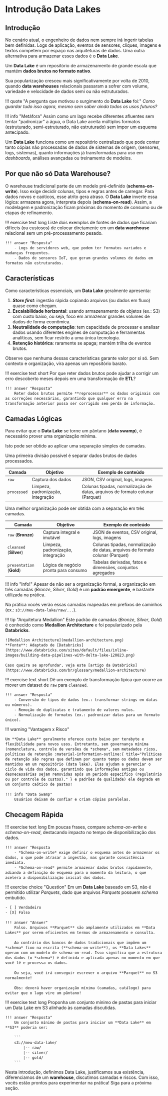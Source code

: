 # Introdução Data Lakes

## Introdução

No cenário atual, o engenheiro de dados nem sempre irá ingerir tabelas bem definidas. Logs de aplicação, eventos de sensores, cliques, imagens e textos competem por espaço nas arquiteturas de dados. Uma outra alternativa para armazenar esses dados é o **Data Lake**.

Um **Data Lake** é um repositório de armazenamento de grande escala que mantém **dados brutos no formato nativo**.

Sua popularização cresceu mais significativamente por volta de 2010, quando **data warehouses** relacionais passaram a sofrer com volume, variedade e velocidade de dados semi ou não estruturados.

!!! quote "A pergunta que motivou o surgimento do **Data Lake** foi:"
	*Como guardar tudo isso agora, mesmo sem saber ainda todos os usos futuros?*

!!! info "Metáfora"
	Assim como um lago recebe diferentes afluentes sem tentar "padronizar" a água, o Data Lake aceita múltiplos formatos (estruturado, semi-estruturado, não estruturado) sem impor um esquema antecipado.

Um **Data Lake** funciona como um repositório centralizado que pode conter tanto cópias não processadas de dados de sistemas de origem, (sensores, logs, sistemas), quanto informações já transformadas para uso em *dashboards*, análises avançadas ou treinamento de modelos.

## Por que não só Data Warehouse?

O warehouse tradicional parte de um modelo pré-definido (**schema-on-write**). Isso exige decidir colunas, tipos e regras antes de carregar. Para dados novos e caóticos, esse atrito gera atraso. O **Data Lake** inverte essa lógica: armazena agora, interpreta depois (**schema-on-read**). Assim, a modelagem e padronização ficam próximas do momento de consumo ou de etapas de refinamento.

!!! exercise text long
	Liste dois exemplos de fontes de dados que ficariam difíceis (ou custosos) de colocar diretamente em um **data warehouse** relacional sem um pré-processamento pesado.

	!!! answer "Resposta"
		- Logs de servidores web, que podem ter formatos variados e mudanças frequentes.
		- Dados de sensores IoT, que geram grandes volumes de dados em formatos não estruturados.

## Características

Como características essenciais, um **Data Lake** geralmente apresenta:

1. ***Store first***: ingestão rápida copiando arquivos (ou dados em fluxo) quase como chegam.
2. **Escalabilidade horizontal**: usando armazenamento de objetos (ex.: S3) com custo baixo, ou seja, foco em armazenar grandes volumes de dados de forma econômica.
3. **Neutralidade de computação**: tem capacidade de processar e analisar dados usando diferentes engines de computação e ferramentas analíticas, sem ficar restrito a uma única tecnologia.
4. **Retenção histórica**: raramente se apaga; mantém trilha de eventos brutos.

Observe que nenhuma dessas características garante valor por si só. Sem contexto e organização, vira apenas um repositório barato.

!!! exercise text short
	Por que reter dados brutos pode ajudar a corrigir um erro descoberto meses depois em uma transformação de **ETL**?

	!!! answer "Resposta"
		Reter dados brutos permite **reprocessar** os dados originais com as correções necessárias, garantindo que qualquer erro na transformação anterior possa ser corrigido sem perda de informação.

## Camadas Lógicas

Para evitar que o **Data Lake** se torne um pântano (**data swamp**), é necessário prover uma organização mínima.

Isto pode ser obtido ao aplicar uma separação simples de camadas.

Uma primeira divisão possível é separar dados brutos de dados processados.

| Camada | Objetivo | Exemplo de conteúdo |
| ------ | -------- | ------------------- |
| `raw`  | Captura dos dados | JSON, CSV original, logs, imagens |
| `processed` | Limpeza, padronização, integração | Colunas tipadas, normalização de datas, arquivos de formato colunar (Parquet) |

Uma melhor organização pode ser obtida com a separação em três camadas.

| Camada | Objetivo | Exemplo de conteúdo |
| ------ | -------- | ------------------- |
| `raw` (**Bronze**) | Captura integral e imutável | JSON de eventos, CSV original, logs, imagens |
| `cleansed` (**Silver**) | Limpeza, padronização, integração | Colunas tipadas, normalização de datas, arquivos de formato colunar (Parquet) |
| `presentation` (**Gold**) | Lógica de negócio pronta para consumo | Tabelas derivadas, fatos e dimensões, conjuntos agregados |

!!! info "Info!"
	Apesar de não ser a organização formal, a organização em três camadas (*Bronze*, *Silver*, *Gold*) é um **padrão emergente**, e bastante utilizada na prática.

Na prática vocês verão essas camadas mapeadas em prefixos de caminhos (ex.: `s3://meu-data-lake/raw/...`).

!!! tip "Arquitetura Medallion"
	Este padrão de camadas (*Bronze*, *Silver*, *Gold*) é conhecido como **Medallion Architecture** e foi popularizado pela **Databricks**.

	![Medallion Architecture](medallion-architecture.png)
	**Fonte**: Adaptado de [Databricks](https://www.databricks.com/sites/default/files/inline-images/building-data-pipelines-with-delta-lake-120823.png)

	Caso queira se aprofundar, veja este [artigo da Databricks](https://www.databricks.com/br/glossary/medallion-architecture)

!!! exercise text short
	Dê um exemplo de transformação típica que ocorre ao mover um dataset de `raw` para `cleansed`.

	!!! answer "Resposta"
		- Conversão de tipos de dados (ex.: transformar strings em datas ou números).
		- Remoção de duplicatas e tratamento de valores nulos.
		- Normalização de formatos (ex.: padronizar datas para um formato único).

!!! warning "Vantagem x Risco"

	Um **Data Lake** geralmente oferece custo baixo por terabyte e flexibilidade para novos usos. Entretanto, sem governança mínima (nomenclatura, controle de versões de *schema*, sem metadados ricos, políticas de retenção :material-information-outline:{ title="Políticas de retenção são regras que definem por quanto tempo os dados devem ser mantidos em um repositório (data lake). Elas ajudam a gerenciar o ciclo de vida dos dados, garantindo que informações antigas ou desnecessárias sejam removidas após um período específico (regulatório ou por controle de custos)." } e padrões de qualidade) ele degrada em um conjunto caótico de pastas!

	!!! info "Data Swamp"
		Usuários deixam de confiar e criam cópias paralelas.

## Checagem Rápida

!!! exercise text long
	Em poucas frases, compare *schema-on-write* e *schema-on-read*, destacando impacto no tempo de disponibilização dos dados.

	!!! answer "Resposta
		- *Schema-on-write* exige definir o esquema antes de armazenar os dados, o que pode atrasar a ingestão, mas garante consistência imediata.
		- *Schema-on-read* permite armazenar dados brutos rapidamente, adiando a definição do esquema para o momento da leitura, o que acelera a disponibilização inicial dos dados.

!!! exercise choice "Question"
	Em um **Data Lake** baseado em S3, não é permitido utilizar *Parquets*, dado que arquivos *Parquets* possuem *schema* embutido.

	- [ ] Verdadeiro
	- [X] Falso

	!!! answer "Answer"
		Falso. Arquivos **Parquet** são amplamente utilizados em **Data Lakes** por serem eficientes em termos de armazenamento e consulta.

		Ao contrário dos bancos de dados tradicionais que impõem um *schema* fixo na escrita (**schema-on-write**), os **Data Lakes** operam com um modelo de schema-on-read. Isso significa que a estrutura dos dados (o *schema*) é definida e aplicada apenas no momento em que você lê e processa os dados.

		Ou seja, você irá conseguir escrever o arquivo **Parquet** no S3 normalmente!

		Obs: deverá haver organização mínima (camadas, catálogo) para evitar que o lago vire um pântano!

!!! exercise text long
	Proponha um conjunto mínimo de pastas para iniciar um Data Lake em S3 alinhado às camadas discutidas.

	!!! answer "Resposta"
		Um conjunto mínimo de pastas para iniciar um **Data Lake** em **S3** poderia ser:

		```
		s3://meu-data-lake/
			|-- raw/
			|-- silver/
			|-- gold/
		```

Nesta introdução, definimos Data Lake, justificamos sua existência, diferenciamos de um **warehouse**, discutimos camadas e riscos. Com isso, vocês estão prontos para experimentar na prática! Siga para a próxima seção.